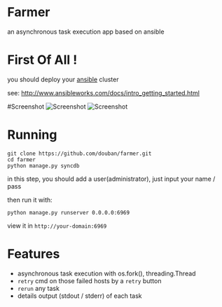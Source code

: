 Farmer
======

an asynchronous task execution app based on ansible

# First Of All !

you should deploy your [ansible](https://github.com/ansible/ansible) cluster

see: http://www.ansibleworks.com/docs/intro_getting_started.html

#Screenshot
![Screenshot](https://raw.github.com/douban/farmer/master/farmer/static/images/farmer-home.png)
![Screenshot](https://raw.github.com/douban/farmer/master/farmer/static/images/farmer-detail.png)

# Running

```
git clone https://github.com/douban/farmer.git
cd farmer
python manage.py syncdb
```

in this step, you should add a user(administrator), just input your name / pass

then run it with:

```
python manage.py runserver 0.0.0.0:6969
```

view it in `http://your-domain:6969`

# Features
* asynchronous task execution with os.fork(), threading.Thread
* `retry` cmd on those failed hosts by a `retry` button
* `rerun` any task
* details output (stdout / stderr) of each task

